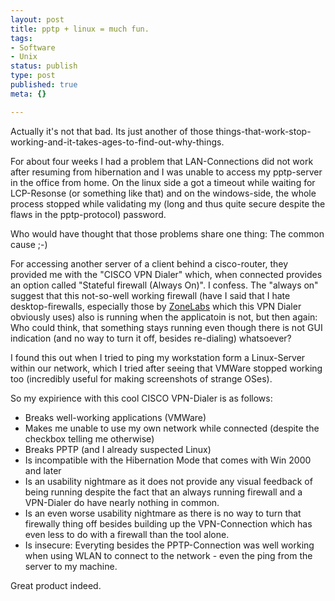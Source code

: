 ```yaml
---
layout: post
title: pptp + linux = much fun.
tags:
- Software
- Unix
status: publish
type: post
published: true
meta: {}

---
```

Actually it's not that bad. Its just another of those things-that-work-stop-working-and-it-takes-ages-to-find-out-why-things.

For about four weeks I had a problem that LAN-Connections did not work after resuming from hibernation and I was unable to access my pptp-server in the office from home. On the linux side a got a timeout while waiting for LCP-Resonse (or something like that) and on the windows-side, the whole process stopped while validating my (long and thus quite secure despite the flaws in the pptp-protocol) password.

Who would have thought that those problems share one thing: The common cause ;-)

For accessing another server of a client behind a cisco-router, they provided me with the "CISCO VPN Dialer" which, when connected provides an option called "Stateful firewall (Always On)". I confess. The "always on" suggest that this not-so-well working firewall (have I said that I hate desktop-firewalls, especially those by <a href="http://www.zonelabs.com">ZoneLabs</a> which this VPN Dialer obviously uses) also is running when the applicatoin is not, but then again: Who could think, that something stays running even though there is not GUI indication (and no way to turn it off, besides re-dialing) whatsoever?

I found this out when I tried to ping my workstation form a Linux-Server within our network, which I tried after seeing that VMWare stopped working too (incredibly useful for making screenshots of strange OSes).

So my expirience with this cool CISCO VPN-Dialer is as follows:

<ul>
 <li>Breaks well-working applications (VMWare)
 <li>Makes me unable to use my own network while connected (despite the checkbox telling me otherwise)
 <li>Breaks PPTP (and I already suspected Linux)
 <lI>Is incompatible with the Hibernation Mode that comes with Win 2000 and later
 <li>Is an usability nightmare as it does not provide any visual feedback of being running despite the fact that an always running firewall and a VPN-Dialer do have nearly nothing in common.
 <li>Is an even worse usability nightmare as there is no way to turn that firewally thing off besides building up the VPN-Connection which has even less to do with a firewall than the tool alone.
 <li>Is insecure: Everyting besides the PPTP-Connection was well working when using WLAN to connect to the network - even the ping from the server to my machine.
</ul>

Great product indeed.
